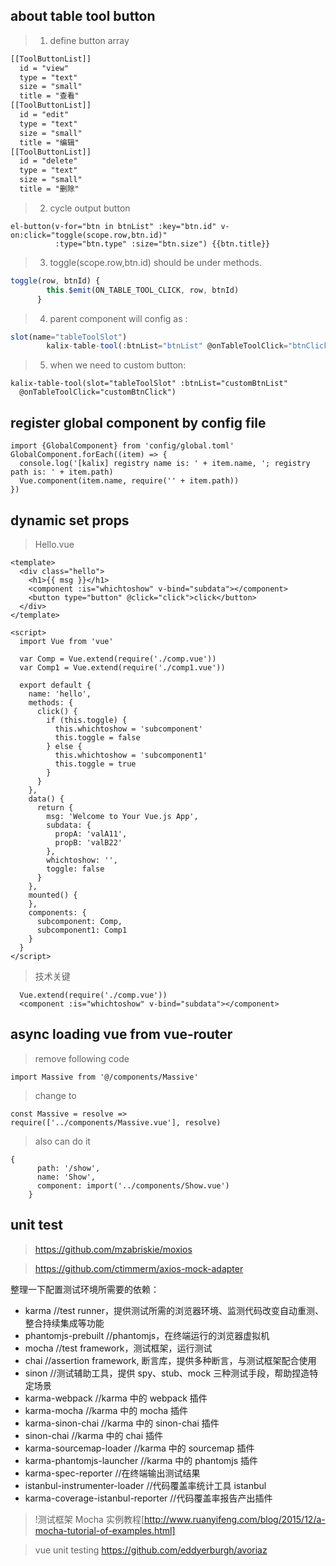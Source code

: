 ## about table tool button
> 1. define button array
```xml
[[ToolButtonList]]
  id = "view"
  type = "text"
  size = "small"
  title = "查看"
[[ToolButtonList]]
  id = "edit"
  type = "text"
  size = "small"
  title = "编辑"
[[ToolButtonList]]
  id = "delete"
  type = "text"
  size = "small"
  title = "删除"
```

> 2. cycle output button
```vue
el-button(v-for="btn in btnList" :key="btn.id" v-on:click="toggle(scope.row,btn.id)"
          :type="btn.type" :size="btn.size") {{btn.title}}
```

> 3. toggle(scope.row,btn.id) should be under methods.
```js
toggle(row, btnId) {
        this.$emit(ON_TABLE_TOOL_CLICK, row, btnId)
      }
```

> 4. parent component will config as :
```js
slot(name="tableToolSlot")
        kalix-table-tool(:btnList="btnList" @onTableToolClick="btnClick")
```

> 5. when we need to custom button:
```
kalix-table-tool(slot="tableToolSlot" :btnList="customBtnList"
  @onTableToolClick="customBtnClick")
```

## register global component by config file
```
import {GlobalComponent} from 'config/global.toml'
GlobalComponent.forEach((item) => {
  console.log('[kalix] registry name is: ' + item.name, '; registry path is: ' + item.path)
  Vue.component(item.name, require('' + item.path))
})
```

## dynamic set props
> Hello.vue

```
<template>
  <div class="hello">
    <h1>{{ msg }}</h1>
    <component :is="whichtoshow" v-bind="subdata"></component>
    <button type="button" @click="click">click</button>
  </div>
</template>

<script>
  import Vue from 'vue'

  var Comp = Vue.extend(require('./comp.vue'))
  var Comp1 = Vue.extend(require('./comp1.vue'))

  export default {
    name: 'hello',
    methods: {
      click() {
        if (this.toggle) {
          this.whichtoshow = 'subcomponent'
          this.toggle = false
        } else {
          this.whichtoshow = 'subcomponent1'
          this.toggle = true
        }
      }
    },
    data() {
      return {
        msg: 'Welcome to Your Vue.js App',
        subdata: {
          propA: 'valA11',
          propB: 'valB22'
        },
        whichtoshow: '',
        toggle: false
      }
    },
    mounted() {
    },
    components: {
      subcomponent: Comp,
      subcomponent1: Comp1
    }
  }
</script>
```

> 技术关键
```
  Vue.extend(require('./comp.vue'))
  <component :is="whichtoshow" v-bind="subdata"></component>
```

## async loading vue from vue-router
> remove following code

```
import Massive from '@/components/Massive'
```

> change to

```
const Massive = resolve =>
require(['../components/Massive.vue'], resolve)
```

> also can do it

```
{
      path: '/show',
      name: 'Show',
      component: import('../components/Show.vue')
    }
```

## unit test
> https://github.com/mzabriskie/moxios

> https://github.com/ctimmerm/axios-mock-adapter

整理一下配置测试环境所需要的依赖：
* karma //test runner，提供测试所需的浏览器环境、监测代码改变自动重测、整合持续集成等功能
* phantomjs-prebuilt //phantomjs，在终端运行的浏览器虚拟机
* mocha //test framework，测试框架，运行测试
* chai //assertion framework, 断言库，提供多种断言，与测试框架配合使用
* sinon //测试辅助工具，提供 spy、stub、mock 三种测试手段，帮助捏造特定场景
* karma-webpack //karma 中的 webpack 插件
* karma-mocha //karma 中的 mocha 插件
* karma-sinon-chai //karma 中的 sinon-chai 插件
* sinon-chai //karma 中的 chai 插件
* karma-sourcemap-loader //karma 中的 sourcemap 插件
* karma-phantomjs-launcher //karma 中的 phantomjs 插件
* karma-spec-reporter //在终端输出测试结果
* istanbul-instrumenter-loader //代码覆盖率统计工具 istanbul
* karma-coverage-istanbul-reporter //代码覆盖率报告产出插件

> !测试框架 Mocha 实例教程[http://www.ruanyifeng.com/blog/2015/12/a-mocha-tutorial-of-examples.html]

> vue unit testing https://github.com/eddyerburgh/avoriaz
